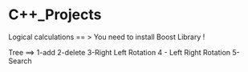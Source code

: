# C++_Projects
Logical calculations == > You need to install Boost Library !

Tree ==> 1-add 2-delete 3-Right Left Rotation 4 - Left Right Rotation 5- Search
